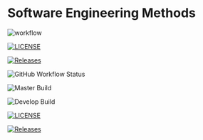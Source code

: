 # Software Engineering Methods

![workflow](https://github.com/Thinzar-Phyo-Wai/sem/actions/workflows/main.yml/badge.svg)

[![LICENSE](https://img.shields.io/github/license/Thinzar-Phyo-Wai/sem.svg?style=flat-square)](https://github.com/<Thinzar-Phyo-Wai>/sem/blob/master/LICENSE)

[![Releases](https://img.shields.io/github/release/Thinzar-Phyo-Wai/sem/all.svg?style=flat-square)](https://github.com/Thinzar-Phyo-Wai/sem/releases)


![GitHub Workflow Status](https://img.shields.io/github/actions/workflow/status/Thinzar-Phyo-Wai/sem/main.yml?branch=main&style=flat-square)

![Master Build](https://img.shields.io/github/actions/workflow/status/Thinzar-Phyo-Wai/sem/main.yml?branch=master&style=flat-square&label=Master%20Build)

![Develop Build](https://img.shields.io/github/actions/workflow/status/Thinzar-Phyo-Wai/sem/main.yml?branch=develop&style=flat-square&label=Develop%20Build)

[![LICENSE](https://img.shields.io/github/license/Thinzar-Phyo-Wai/sem.svg?style=flat-square)](https://github.com/Thinzar-Phyo-Wai/sem/blob/master/LICENSE)

[![Releases](https://img.shields.io/github/release/Thinzar-Phyo-Wai/sem/all.svg?style=flat-square)](https://github.com/Thinzar-Phyo-Wai/sem/releases)






